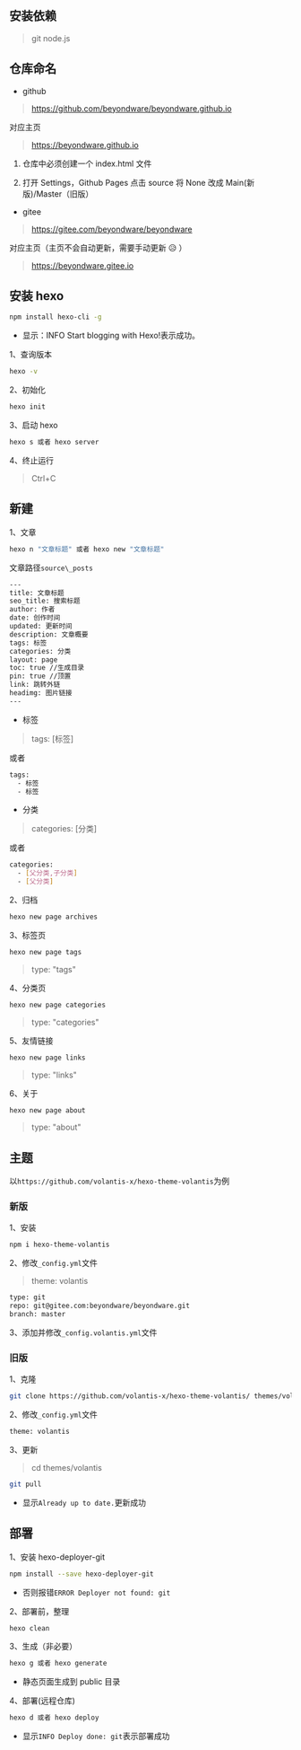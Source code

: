 ## 安装依赖

> git node.js

## 仓库命名

- github

> https://github.com/beyondware/beyondware.github.io

对应主页

> https://beyondware.github.io

1. 仓库中必须创建一个 index.html 文件

2. 打开 Settings，Github Pages 点击 source 将 None 改成 Main(新版)/Master（旧版）

- gitee

> https://gitee.com/beyondware/beyondware

对应主页（主页不会自动更新，需要手动更新 :disappointed_relieved: ）

> https://beyondware.gitee.io

## 安装 hexo

```sh
npm install hexo-cli -g
```

- 显示：INFO Start blogging with Hexo!表示成功。

1、查询版本

```sh
hexo -v
```

2、初始化

```sh
hexo init
```

3、启动 hexo

```sh
hexo s 或者 hexo server
```

4、终止运行

> Ctrl+C

## 新建

1、文章

```sh
hexo n "文章标题" 或者 hexo new "文章标题"
```

文章路径`source\_posts`

```sh
---
title: 文章标题
seo_title: 搜索标题
author: 作者
date: 创作时间
updated: 更新时间
description: 文章概要
tags: 标签
categories: 分类
layout: page
toc: true //生成目录
pin: true //顶置
link: 跳转外链
headimg: 图片链接
---
```

- 标签

> tags: [标签]

或者

```sh
tags:
  - 标签
  - 标签
```

- 分类

> categories: [分类]

或者

```sh
categories:
  - [父分类,子分类]
  - [父分类]
```

2、归档

```sh
hexo new page archives
```

3、标签页

```sh
hexo new page tags
```

> type: "tags"

4、分类页

```sh
hexo new page categories
```

> type: "categories"

5、友情链接

```sh
hexo new page links
```

> type: "links"

6、关于

```sh
hexo new page about
```

> type: "about"

## 主题

以`https://github.com/volantis-x/hexo-theme-volantis`为例

### 新版

1、安装

```sh
npm i hexo-theme-volantis
```

2、修改`_config.yml`文件

> theme: volantis

```sh
type: git
repo: git@gitee.com:beyondware/beyondware.git
branch: master
```

3、添加并修改`_config.volantis.yml`文件

### 旧版

1、克隆

```sh
git clone https://github.com/volantis-x/hexo-theme-volantis/ themes/volantis
```

2、修改`_config.yml`文件

```sh
theme: volantis
```

3、更新

> cd themes/volantis

```sh
git pull
```

- 显示`Already up to date.`更新成功

## 部署

1、安装 hexo-deployer-git

```sh
npm install --save hexo-deployer-git
```

- 否则报错`ERROR Deployer not found: git`

2、部署前，整理

```sh
hexo clean
```

3、生成（非必要）

```sh
hexo g 或者 hexo generate
```

- 静态页面生成到 public 目录

4、部署(远程仓库)

```sh
hexo d 或者 hexo deploy
```

- 显示`INFO Deploy done: git`表示部署成功
